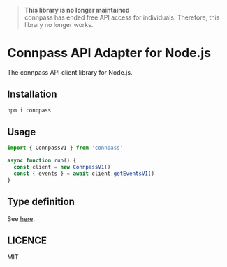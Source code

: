 > **This library is no longer maintained**  
> connpass has ended free API access for individuals. Therefore, this library no longer works.

# Connpass API Adapter for Node.js

The connpass API client library for Node.js.

## Installation

```bash
npm i connpass
```

## Usage

```ts
import { ConnpassV1 } from 'connpass'

async function run() {
  const client = new ConnpassV1()
  const { events } = await client.getEventsV1()
}
```

## Type definition

See [here](https://github.com/ryohidaka/node-connpass/blob/main/src/v1/types.ts).

## LICENCE

MIT
